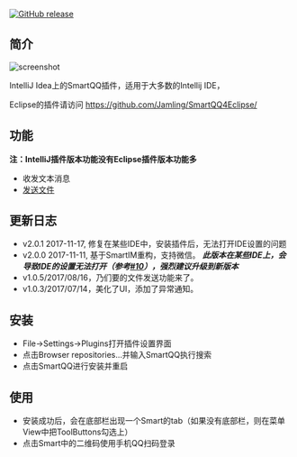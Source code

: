 [![GitHub release](https://img.shields.io/github/release/jamling/SmartQQ4Intellij.svg?maxAge=3600)](https://github.com/Jamling/SmartQQ4Intellij)

## 简介

![screenshot](https://raw.githubusercontent.com/Jamling/SmartQQ4IntelliJ/master/screenshot.png)

IntelliJ Idea上的SmartQQ插件，适用于大多数的Intellij IDE，

Eclipse的插件请访问 https://github.com/Jamling/SmartQQ4Eclipse/

## 功能

**注：IntelliJ插件版本功能没有Eclipse插件版本功能多**

- 收发文本消息
- [发送文件](http://api.ieclipse.cn/smartqq)

## 更新日志

- v2.0.1 2017-11-17, 修复在某些IDE中，安装插件后，无法打开IDE设置的问题
- v2.0.0 2017-11-11, 基于SmartIM重构，支持微信。 ***此版本在某些IDE上，会导致IDE的设置无法打开（参考[#10](https://github.com/Jamling/SmartQQ4IntelliJ/issues/10)），强烈建议升级到新版本***
- v1.0.5/2017/08/16，乃们要的文件发送功能来了。
- v1.0.3/2017/07/14，美化了UI，添加了异常通知。

## 安装

- File->Settings->Plugins打开插件设置界面
- 点击Browser repositories...并输入SmartQQ执行搜索
- 点击SmartQQ进行安装并重启

## 使用

- 安装成功后，会在底部栏出现一个Smart的tab（如果没有底部栏，则在菜单View中把ToolButtons勾选上）
- 点击Smart中的二维码使用手机QQ扫码登录


